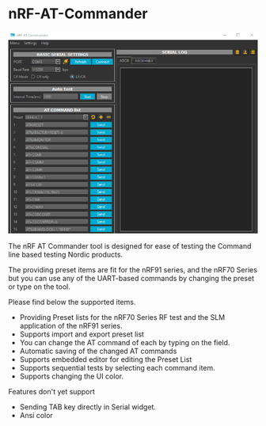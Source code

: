# nRF-AT-Commander

<img src="https://github.com/olleheugene/nRF-AT-Commander/blob/main/document_resources/nrf_atcommander.gif">



The nRF AT Commander tool is designed for ease of testing the Command line based testing Nordic products.

The providing preset items are fit for the nRF91 series, and the nRF70 Series but you can use any of the UART-based commands by changing the preset or type on the tool.

Please find below the supported items.

- Providing Preset lists for the nRF70 Series RF test and the SLM application of the nRF91 series.
- Supports import and export preset list 
- You can change the AT command of each by typing on the field.
- Automatic saving of the changed AT commands
- Supports embedded editor for editing the Preset List
- Supports sequential tests by selecting each command item.
- Supports changing the UI color.

Features don't yet support
- Sending TAB key directly in Serial widget.
- Ansi color
